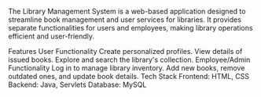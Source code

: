 The Library Management System is a web-based application designed to streamline book management and user services for libraries. It provides separate functionalities for users and employees, making library operations efficient and user-friendly.

Features
User Functionality
Create personalized profiles.
View details of issued books.
Explore and search the library's collection.
Employee/Admin Functionality
Log in to manage library inventory.
Add new books, remove outdated ones, and update book details.
Tech Stack
Frontend: HTML, CSS
Backend: Java, Servlets
Database: MySQL
